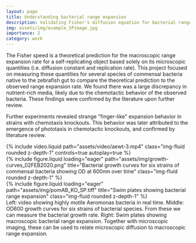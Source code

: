 ```yaml
---
layout: page
title: Understanding bacterial range expansion
description: Validating Fisher's diffusion equation for bacterial range expansion
img: assets/img/example_SPimage.jpg
importance: 2
category: work
---
```


The Fisher speed is a theoretical prediction for the macroscopic range expansion rate for a self-replicating object based solely on its microscopic quantities (i.e. diffusion constant and replication rate). This project focused on measuring these quantities for several species of commensal bacteria native to the zebrafish gut to compare the theoretical prediction to the observed range expansion rate. We found there was a large discrepancy in nutrient-rich media, likely due to the chemotactic behavior of the observed bacteria. These findings were confirmed by the literature upon further review.

Further experiments revealed strange "finger-like" expansion behavior in strains with chemotaxis knockouts. This behavior was later attributed to the emergence of phototaxis in chemotactic knockouts, and confirmed by literature review.

<div class="row">
    <div class="col-sm mt-3 mt-md-0">
        {% include video.liquid path="assets/video/aewt-3.mp4" class="img-fluid rounded z-depth-1" controls=true autoplay=true %}
    </div>
    <div class="col-sm mt-3 mt-md-0">
        {% include figure.liquid loading="eager" path="assets/img/growth-curves_02FEB2020.png" title="Bacterial growth curves for six strains of commensal bacteria showing OD at 600nm over time" class="img-fluid rounded z-depth-1" %}
    </div>
    <div class="col-sm mt-3 mt-md-0">
        {% include figure.liquid loading="eager" path="assets/img/pomAB_KO_SP.tiff" title="Swim plates showing bacterial range expansion" class="img-fluid rounded z-depth-1" %}
    </div>
</div>
<div class="caption">
    Left: video showing highly motile Aeromonas bacteria in real time. Middle: OD600 growth curves for six strains of bacterial species. From these we can measure the bacterial growth rate. Right: Swim plates showing macroscopic bacterial range expansion. Together with microscopic imaging, these can be used to relate microscopic diffusion to macroscopic range expansion.
</div>
